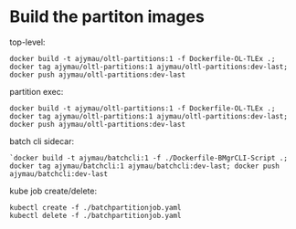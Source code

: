 # Build the partiton images

top-level: 
```shell
docker build -t ajymau/oltl-partitions:1 -f Dockerfile-OL-TLEx .; docker tag ajymau/oltl-partitions:1 ajymau/oltl-partitions:dev-last; docker push ajymau/oltl-partitions:dev-last
```

partition exec:
```shell
docker build -t ajymau/oltl-partitions:1 -f Dockerfile-OL-TLEx .; docker tag ajymau/oltl-partitions:1 ajymau/oltl-partitions:dev-last; docker push ajymau/oltl-partitions:dev-last
```

batch cli sidecar:
```shell
`docker build -t ajymau/batchcli:1 -f ./Dockerfile-BMgrCLI-Script .; docker tag ajymau/batchcli:1 ajymau/batchcli:dev-last; docker push ajymau/batchcli:dev-last
```

kube job create/delete:
```shell
kubectl create -f ./batchpartitionjob.yaml
kubectl delete -f ./batchpartitionjob.yaml
```